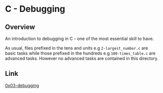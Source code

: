 # C - Debugging

## Overview
An introduction to debugging in C - one of the most essential skill to have.

As usual, files prefixed in the tens and units e.g `2-largest_number.c` are basic tasks while those prefixed in the hundreds e.g `100-times_table.c` are advanced tasks. However no advanced tasks are contained in this directory.

## Link
[0x03-debugging](https://intranet.alxswe.com/projects/539)
